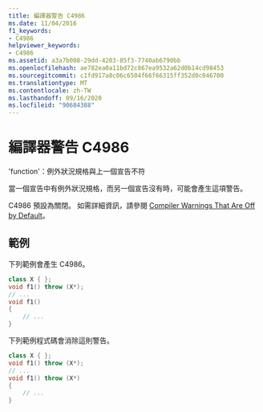 ```yaml
---
title: 編譯器警告 C4986
ms.date: 11/04/2016
f1_keywords:
- C4986
helpviewer_keywords:
- C4986
ms.assetid: a3a7b008-29dd-4203-85f3-7740ab6790bb
ms.openlocfilehash: ae782ea0a11bd72c867ea9532a62d0b14cd98453
ms.sourcegitcommit: c1fd917a8c06c6504f66f66315ff352d0c046700
ms.translationtype: MT
ms.contentlocale: zh-TW
ms.lasthandoff: 09/16/2020
ms.locfileid: "90684388"
---
```

# <a name="compiler-warning-c4986"></a>編譯器警告 C4986

'function'：例外狀況規格與上一個宣告不符

當一個宣告中有例外狀況規格，而另一個宣告沒有時，可能會產生這項警告。

C4986 預設為關閉。 如需詳細資訊，請參閱 [Compiler Warnings That Are Off by Default](../../preprocessor/compiler-warnings-that-are-off-by-default.md)。

## <a name="examples"></a>範例

下列範例會產生 C4986。

```cpp
class X { };
void f1() throw (X*);
// ...
void f1()
{
    // ...
}
```

下列範例程式碼會消除這則警告。

```cpp
class X { };
void f1() throw (X*);
// ...
void f1() throw (X*)
{
    // ...
}
```
